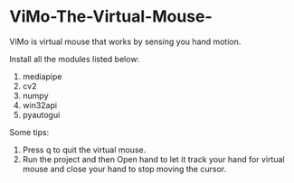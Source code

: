 # ViMo-The-Virtual-Mouse-
ViMo is virtual mouse that works by sensing you hand motion. 

Install all the modules listed below:

1. mediapipe
2. cv2
3. numpy
4. win32api
5. pyautogui

Some tips:
1. Press q to quit the virtual mouse.
2. Run the project and then Open hand to let it track your hand for virtual mouse and close your hand to stop moving the cursor.
